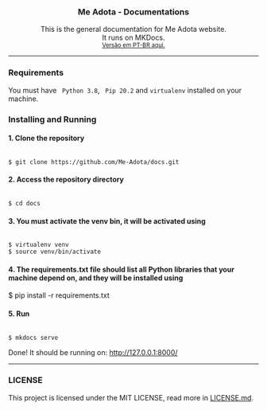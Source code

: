 <h3 align="center"><b>Me Adota - Documentations</b></h3>
<p align="center">
    This is the general documentation for Me Adota website.
    <br>
    It runs on MKDocs.
    <br>
    <small><a href="">Versão em PT-BR aqui.</a></small>
</p>
</div>
<hr>

### Requirements

You must have <code> Python 3.8</code>, <code> Pip 20.2</code> and <code>virtualenv</code> installed on your machine.

### Installing and Running

#### 1. Clone the repository

<code>
$ git clone https://github.com/Me-Adota/docs.git
</code>

#### 2. Access the repository directory

<code>
$ cd docs
</code>

#### 3. You must activate the venv bin, it will be activated using

<code>
$ virtualenv venv
$ source venv/bin/activate
</code>

#### 4. The requirements.txt file should list all Python libraries that your machine depend on, and they will be installed using


$ pip install -r requirements.txt


#### 5. Run
<code>
$ mkdocs serve
</code>

Done!
It should be running on: http://127.0.0.1:8000/



<hr>

<h3><b>LICENSE</b></h3>

<p>
    This project is licensed under the MIT LICENSE, read more in <a href="">LICENSE.md</a>.
</p>
